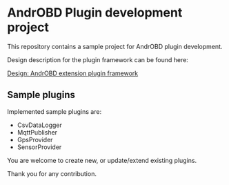 # AndrOBD Plugin development project

This repository contains a sample project for AndrOBD plugin development.

Design description for the plugin framework can be found here:

[Design: AndrOBD extension plugin framework](https://github.com/fr3ts0n/AndrOBD/wiki/Design:---AndrOBD-extension-plugin-framework)

## Sample plugins

Implemented sample plugins are:

- CsvDataLogger
- MqttPublisher
- GpsProvider
- SensorProvider

You are welcome to create new, or update/extend existing plugins.

Thank you for any contribution.
